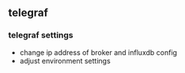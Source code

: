 ## telegraf

### telegraf settings

* change ip address of broker and influxdb config
* adjust environment settings